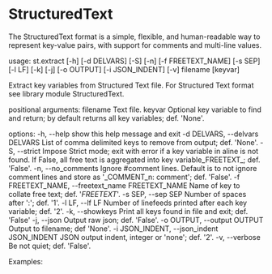 # StructuredText
The StructuredText format is a simple, flexible, and human-readable  way to represent key-value pairs, with support for comments and  multi-line values.

usage: st.extract [-h] [-d DELVARS] [-S] [-n] [-f FREETEXT_NAME] [-s SEP]
                  [-l LF] [-k] [-j] [-o OUTPUT] [-i JSON_INDENT] [-v]
                  filename [keyvar]

Extract key variables from Structured Text file.
For Structured Text format see library module StructuredText.

positional arguments:
  filename              Text file.
  keyvar                Optional key variable to find and return;
                        by default returns all key variables; def. 'None'.

options:
  -h, --help            show this help message and exit
  -d DELVARS, --delvars DELVARS
                        List of comma delimited keys to remove from output; def. 'None'.
  -S, --strict          Impose Strict mode; exit with error if a key variable in aline is not found.
                        If False, all free text is aggregated into key variable_FREETEXT_; def. 'False'.
  -n, --no_comments     Ignore #comment lines. Default is to not ignore comment lines
                        and store as '_COMMENT_n: comment'; def. 'False'.
  -f FREETEXT_NAME, --freetext_name FREETEXT_NAME
                        Name of key to collate free text; def. '_FREETEXT_'.
  -s SEP, --sep SEP     Number of spaces after ':'; def. '1'.
  -l LF, --lf LF        Number of linefeeds printed after each key variable; def. '2'.
  -k, --showkeys        Print all keys found in file and exit; def. 'False'
  -j, --json            Output raw json; def. 'False'.
  -o OUTPUT, --output OUTPUT
                        Output to filename; def 'None'.
  -i JSON_INDENT, --json_indent JSON_INDENT
                        JSON output indent, integer or 'none'; def. '2'.
  -v, --verbose         Be not quiet; def. 'False'.

Examples:
